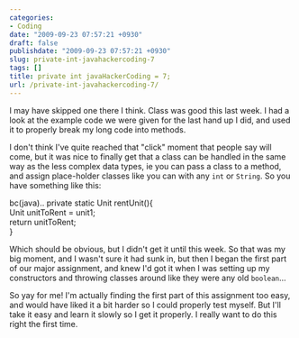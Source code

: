 ```yaml
---
categories:
- Coding
date: "2009-09-23 07:57:21 +0930"
draft: false
publishdate: "2009-09-23 07:57:21 +0930"
slug: private-int-javahackercoding-7
tags: []
title: private int javaHackerCoding = 7;
url: /private-int-javahackercoding-7/
---
```

I may have skipped one there I think. Class was good this last week. I
had a look at the example code we were given for the last hand up I did,
and used it to properly break my long code into methods.

I don't think I've quite reached that "click" moment that people say
will come, but it was nice to finally get that a class can be handled in
the same way as the less complex data types, ie you can pass a class to
a method, and assign place-holder classes like you can with any `int` or
`String`. So you have something like this:

bc(java).. private static Unit rentUnit(){\
Unit unitToRent = unit1;\
return unitToRent;\
}

Which should be obvious, but I didn't get it until this week. So that
was my big moment, and I wasn't sure it had sunk in, but then I began
the first part of our major assignment, and knew I'd got it when I was
setting up my constructors and throwing classes around like they were
any old `boolean`...

So yay for me! I'm actually finding the first part of this assignment
too easy, and would have liked it a bit harder so I could properly test
myself. But I'll take it easy and learn it slowly so I get it properly.
I really want to do this right the first time.